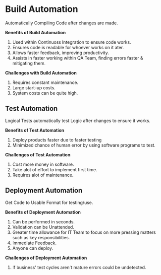 # Build Automation
Automatically Compiling Code after changes are made.

**Benefits of Build Automation**
1. Used within Continuoss Integration to ensure code works.
1. Ensures code is readable for whoever works on it ater.
1. Allows faster feedback, improving productivity.
1. Assists in faster working within QA Team, finding errors faster & mitigating them.

**Challenges with Build Automation**
1. Requires constant maintenance.
1. Large start-up costs.
1. System costs can be quite high. 

## Test Automation
Logical Tests automatically test Logic after changes to ensure it works.

**Benefits of Test Automation**
1. Deploy products faster due to faster testing
1. Minimized chance of human error by using software programs to test.

**Challenges of Test Automation**
1. Cost more money in software.
1. Take alot of effort to implement first time.
1. Requires alot of maintenance.
## Deployment Automation
Get Code to Usable Format for testing/use.

**Benefits of Deployment Automation**
1. Can be performed in seconds.
1. Validation can be Unattended.
1. Greater time allowance for IT Team to focus on more pressing matters such as key responsibilities.
1. Immediate Feedback.
1. Anyone can deploy.

**Challenges of Deployment Automation**
1. If business' test cycles aren't mature errors could be undetected.
